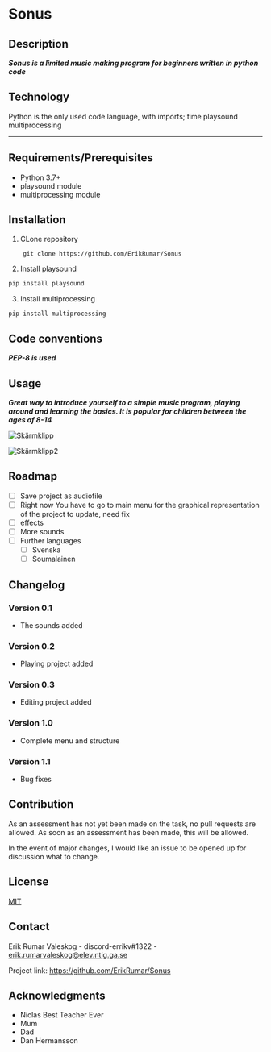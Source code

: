 Sonus
============================================

Description
-------------------------

***Sonus is a limited music making program for beginners written in python code***


Technology
-----------------------------------------------------------------------

Python is the only used code language, with imports; 
time
playsound
multiprocessing
***


Requirements/Prerequisites
---------------------------------

-   Python 3.7+
-   playsound module
-   multiprocessing module

Installation
------------

1.  CLone repository

``` {.cmd}
    git clone https://github.com/ErikRumar/Sonus
```

2.  Install playsound

```cmd
pip install playsound
```

3.  Install multiprocessing

``` {.cmd}
pip install multiprocessing
```

Code conventions
--------------------------------

***PEP-8 is used***

Usage
------------------------

***Great way to introduce yourself to a simple music program, playing around and learning the basics. It is popular for children between the ages of 8-14***

![Skärmklipp](https://user-images.githubusercontent.com/96128314/168275024-68039872-0f55-4ea0-af02-0114051f5a14.PNG)

![Skärmklipp2](https://user-images.githubusercontent.com/96128314/168275213-7da2ecf0-2252-4a64-9ad1-9920a03cdc87.PNG)


Roadmap
-----------------------------

-   [ ] Save project as audiofile
-   [ ] Right now You have to go to main menu for the graphical representation of the project to update, need fix
-   [ ] effects
-   [ ] More sounds
-   [ ] Further languages
    -   [ ] Svenska
    -   [ ] Soumalainen

Changelog
---------


### Version 0.1

-   The sounds added

### Version 0.2

-   Playing project added

### Version 0.3

-   Editing project added

### Version 1.0

-   Complete menu and structure

### Version 1.1

-   Bug fixes


Contribution
------------------------

As an assessment has not yet been made on the task, no pull requests are allowed.
As soon as an assessment has been made, this will be allowed.

In the event of major changes, I would like an issue to be opened up for discussion
what to change.

License
----------------

[MIT](https://choosealicense.com/licenses/mit/)

Contact
-----------------


Erik Rumar Valeskog - discord-errikv#1322 -
erik.rumarvaleskog@elev.ntig.ga.se

Project link: https://github.com/ErikRumar/Sonus

Acknowledgments
-----------------------------


-   Niclas Best Teacher Ever
-   Mum
-   Dad
-   Dan Hermansson
